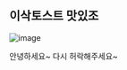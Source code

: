 ## 이삭토스트 맛있조
![image](https://github.com/user-attachments/assets/a861becc-c3ea-4e31-baea-df10f93b2baa)

안녕하세요~ 다시 허락해주세요~ 